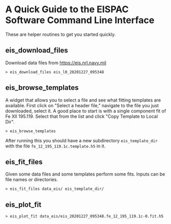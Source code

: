 # A Quick Guide to the EISPAC Software Command Line Interface

These are helper routines to get you started quickly.

## eis_download_files

Download data files from https://eis.nrl.navy.mil

```
> eis_download_files eis_l0_20201227_095348
```

## eis_browse_templates

A widget that allows you to select a file and see what fitting templates are available. First click
on "Select a header file," navigate to the file you just downloaded, select it. A good place to
start is with a single component fit of Fe XII 195.119. Select that from the list and click "Copy
Template to Local Dir". 

```
> eis_browse_templates
```

After running this you should have a new subdirectory `eis_template_dir` with the file
`fe_12_195_119.1c.template.h5` in it.

## eis_fit_files

Given some data files and some templates perform some fits. Inputs can be file names or directories.

```
> eis_fit_files data_eis/ eis_template_dir/
```

## eis_plot_fit

```
> eis_plot_fit data_eis/eis_20201227_095348.fe_12_195_119.1c-0.fit.h5
```

